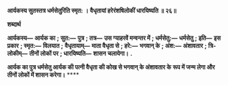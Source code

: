 **आर्यकस्य सुतस्तत्र धर्मसेतुरिति स्मृत: ।** **वैधृतायां हरेरंशषिलोकीं धारयिष्यति ॥ २६॥** 

**शब्दार्थ** 

**आर्यकस्य—** **आर्यक का** **; सुत:—** **पुत्र** **; तत्र—** **उस ग्याहरवें मन्वन्तर में** **; धर्मसेतु:—** **धर्मसेतु** **; इति—** **इस प्रकार** **; स्मृत:—** **विलयात** **;** **वैधृतायाम्—** **माता वैधृता से** **; हरे:—** **भगवान् के** **; अंश:—** **अंशावतार** **; त्रि-लोकीम्—** **तीनों लोकों पर** **; धारयिष्यति—** **शासन** **चलायेगा।** **.** 

**आर्यक का पुत्र धर्मसेतु आर्यक की पत्नी वैधृता की कोख से भगवान् के अंशावतार के** **रूप में जन्म लेगा और तीनों लोकों में शासन करेगा।** **** 